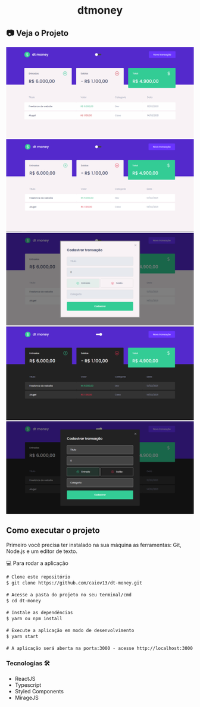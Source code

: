 <h1 align="center">dtmoney</h1>

## 📷 Veja o Projeto

<div align="center">

![gif do projeto](https://github.com/caiov13/dt-money/blob/main/github/dtmoney.gif)
![imagem do projeto](https://github.com/caiov13/dt-money/blob/main/github/1.PNG)
![imagem do projeto](https://github.com/caiov13/dt-money/blob/main/github/2.PNG)
![imagem do projeto](https://github.com/caiov13/dt-money/blob/main/github/3.PNG)
![imagem do projeto](https://github.com/caiov13/dt-money/blob/main/github/4.PNG)

</div>

## Como executar o projeto
Primeiro você precisa ter instalado na sua máquina as ferramentas: Git, Node.js e um editor de texto.

💻 Para rodar a aplicação
```
# Clone este repositório
$ git clone https://github.com/caiov13/dt-money.git

# Acesse a pasta do projeto no seu terminal/cmd
$ cd dt-money

# Instale as dependências
$ yarn ou npm install

# Execute a aplicação em modo de desenvolvimento
$ yarn start

# A aplicação será aberta na porta:3000 - acesse http://localhost:3000

```

### Tecnologias 🛠
* ReactJS
* Typescript
* Styled Components
* MirageJS
